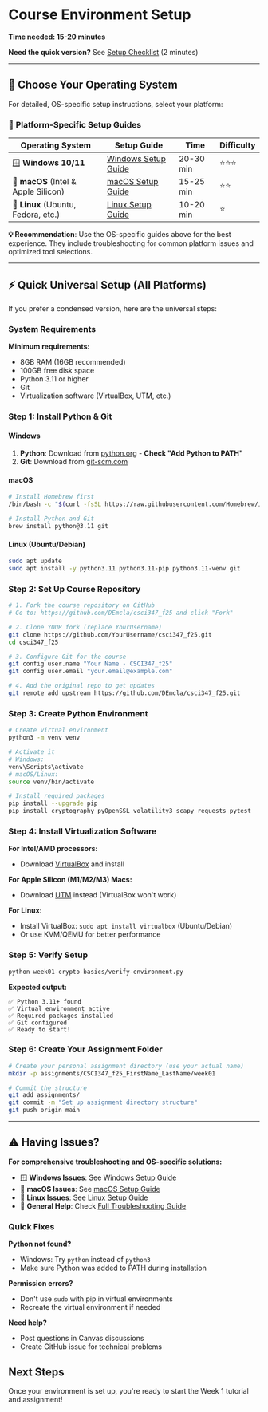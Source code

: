 # Course Environment Setup

**Time needed: 15-20 minutes**

**Need the quick version?** See [Setup Checklist](../quick-reference/setup-checklist.md) (2 minutes)

---

## 🚀 Choose Your Operating System

For detailed, OS-specific setup instructions, select your platform:

### 📱 **Platform-Specific Setup Guides**

| Operating System | Setup Guide | Time | Difficulty |
|------------------|-------------|------|------------|
| 🪟 **Windows 10/11** | [Windows Setup Guide](../resources/setup-windows.md) | 20-30 min | ⭐⭐⭐ |
| 🍎 **macOS** (Intel & Apple Silicon) | [macOS Setup Guide](../resources/setup-macos.md) | 15-25 min | ⭐⭐ |
| 🐧 **Linux** (Ubuntu, Fedora, etc.) | [Linux Setup Guide](../resources/setup-linux.md) | 10-20 min | ⭐ |

**💡 Recommendation**: Use the OS-specific guides above for the best experience. They include troubleshooting for common platform issues and optimized tool selections.

---

## ⚡ Quick Universal Setup (All Platforms)

If you prefer a condensed version, here are the universal steps:

### System Requirements

**Minimum requirements:**
- 8GB RAM (16GB recommended)
- 100GB free disk space 
- Python 3.11 or higher
- Git
- Virtualization software (VirtualBox, UTM, etc.)

### Step 1: Install Python & Git

#### Windows
1. **Python**: Download from [python.org](https://python.org) - **Check "Add Python to PATH"**
2. **Git**: Download from [git-scm.com](https://git-scm.com)

#### macOS  
```bash
# Install Homebrew first
/bin/bash -c "$(curl -fsSL https://raw.githubusercontent.com/Homebrew/install/HEAD/install.sh)"

# Install Python and Git
brew install python@3.11 git
```

#### Linux (Ubuntu/Debian)
```bash
sudo apt update
sudo apt install -y python3.11 python3.11-pip python3.11-venv git
```

### Step 2: Set Up Course Repository

```bash
# 1. Fork the course repository on GitHub
# Go to: https://github.com/DEmcla/csci347_f25 and click "Fork"

# 2. Clone YOUR fork (replace YourUsername)
git clone https://github.com/YourUsername/csci347_f25.git
cd csci347_f25

# 3. Configure Git for the course
git config user.name "Your Name - CSCI347_f25"
git config user.email "your.email@example.com"

# 4. Add the original repo to get updates
git remote add upstream https://github.com/DEmcla/csci347_f25.git
```

### Step 3: Create Python Environment

```bash
# Create virtual environment
python3 -m venv venv

# Activate it
# Windows:
venv\Scripts\activate
# macOS/Linux:
source venv/bin/activate

# Install required packages
pip install --upgrade pip
pip install cryptography pyOpenSSL volatility3 scapy requests pytest
```

### Step 4: Install Virtualization Software

**For Intel/AMD processors:**
- Download [VirtualBox](https://virtualbox.org) and install

**For Apple Silicon (M1/M2/M3) Macs:**
- Download [UTM](https://mac.getutm.app/) instead (VirtualBox won't work)

**For Linux:**
- Install VirtualBox: `sudo apt install virtualbox` (Ubuntu/Debian)
- Or use KVM/QEMU for better performance

### Step 5: Verify Setup

```bash
python week01-crypto-basics/verify-environment.py
```

**Expected output:**
```
✅ Python 3.11+ found
✅ Virtual environment active  
✅ Required packages installed
✅ Git configured
✅ Ready to start!
```

### Step 6: Create Your Assignment Folder

```bash
# Create your personal assignment directory (use your actual name)
mkdir -p assignments/CSCI347_f25_FirstName_LastName/week01

# Commit the structure
git add assignments/
git commit -m "Set up assignment directory structure"
git push origin main
```

---

## ⚠️ Having Issues?

**For comprehensive troubleshooting and OS-specific solutions:**

- 🪟 **Windows Issues**: See [Windows Setup Guide](../resources/setup-windows.md#common-windows-issues--solutions)
- 🍎 **macOS Issues**: See [macOS Setup Guide](../resources/setup-macos.md#common-macos-issues--solutions)  
- 🐧 **Linux Issues**: See [Linux Setup Guide](../resources/setup-linux.md#common-linux-issues--solutions)
- 📖 **General Help**: Check [Full Troubleshooting Guide](../resources/troubleshooting.md)

### Quick Fixes

**Python not found?**
- Windows: Try `python` instead of `python3`
- Make sure Python was added to PATH during installation

**Permission errors?**
- Don't use `sudo` with pip in virtual environments
- Recreate the virtual environment if needed

**Need help?**
- Post questions in Canvas discussions
- Create GitHub issue for technical problems

## Next Steps

Once your environment is set up, you're ready to start the Week 1 tutorial and assignment!